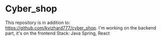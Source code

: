 # Cyber_shop
This repository is in addition to: https://github.com/kvizhard777/cyber_shop. I'm working on the backend part, it's on the frontend Stack: Java Spring, React
